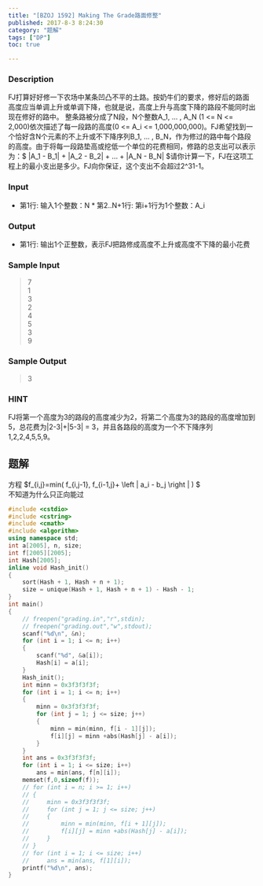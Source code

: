 ```yaml
---
title: "[BZOJ 1592] Making The Grade路面修整"
published: 2017-8-3 8:24:30
category: "题解"
tags: ["DP"]
toc: true

---
```


### Description
FJ打算好好修一下农场中某条凹凸不平的土路。按奶牛们的要求，修好后的路面高度应当单调上升或单调下降，也就是说，高度上升与高度下降的路段不能同时出现在修好的路中。 整条路被分成了N段，N个整数A_1, ... , A_N (1 <= N <= 2,000)依次描述了每一段路的高度(0 <= A_i <= 1,000,000,000)。FJ希望找到一个恰好含N个元素的不上升或不下降序列B_1, ... , B_N，作为修过的路中每个路段的高度。由于将每一段路垫高或挖低一个单位的花费相同，修路的总支出可以表示为：$ |A_1 - B_1| + |A_2 - B_2| + ... + |A_N - B_N| $请你计算一下，FJ在这项工程上的最小支出是多少。FJ向你保证，这个支出不会超过2^31-1。
<!--more-->
### Input
* 第1行: 输入1个整数：N * 第2..N+1行: 第i+1行为1个整数：A_i

### Output
* 第1行: 输出1个正整数，表示FJ把路修成高度不上升或高度不下降的最小花费

### Sample Input
>7  
1  
3  
2  
4  
5  
3  
9  

### Sample Output
>3  

### HINT
FJ将第一个高度为3的路段的高度减少为2，将第二个高度为3的路段的高度增加到5，总花费为|2-3|+|5-3| = 3，并且各路段的高度为一个不下降序列 1,2,2,4,5,5,9。


## 题解

方程 $f_{i,j}=min( f_{i,j-1}, f_{i-1,j}+ \left | a_i - b_j \right | ) $  
不知道为什么只正向能过

```c++
#include <cstdio>
#include <cstring>
#include <cmath>
#include <algorithm>
using namespace std;
int a[2005], n, size;
int f[2005][2005];
int Hash[2005];
inline void Hash_init()
{
    sort(Hash + 1, Hash + n + 1);
    size = unique(Hash + 1, Hash + n + 1) - Hash - 1;
}
int main()
{
    // freopen("grading.in","r",stdin);
    // freopen("grading.out","w",stdout);
    scanf("%d\n", &n);
    for (int i = 1; i <= n; i++)
    {
        scanf("%d", &a[i]);
        Hash[i] = a[i];
    }
    Hash_init();
    int minn = 0x3f3f3f3f;
    for (int i = 1; i <= n; i++)
    {   
        minn = 0x3f3f3f3f;
        for (int j = 1; j <= size; j++)
        {
            minn = min(minn, f[i - 1][j]);
            f[i][j] = minn +abs(Hash[j] - a[i]);
        }
    }
    int ans = 0x3f3f3f3f;
    for (int i = 1; i <= size; i++)
        ans = min(ans, f[n][i]);
    memset(f,0,sizeof(f));
    // for (int i = n; i >= 1; i++)
    // {   
    //     minn = 0x3f3f3f3f;
    //     for (int j = 1; j <= size; j++)
    //     {
    //         minn = min(minn, f[i + 1][j]);
    //         f[i][j] = minn +abs(Hash[j] - a[i]);
    //     }
    // }
    // for (int i = 1; i <= size; i++)
    //     ans = min(ans, f[1][i]);
    printf("%d\n", ans);
}
```
